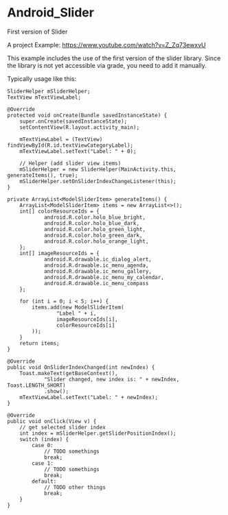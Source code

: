 # Android_Slider
First version of Slider

A project Example: https://www.youtube.com/watch?v=Z_Zq73ewxvU

This example includes the use of the first version of the slider library. Since the library is not yet accessible via grade, you need to add it manually.


Typically usage like this:


  
    SliderHelper mSliderHelper;
    TextView mTextViewLabel;

    @Override
    protected void onCreate(Bundle savedInstanceState) {
        super.onCreate(savedInstanceState);
        setContentView(R.layout.activity_main);

        mTextViewLabel = (TextView) findViewById(R.id.textViewCategoryLabel);
        mTextViewLabel.setText("Label: " + 0);

        // Helper (add slider view items)
        mSliderHelper = new SliderHelper(MainActivity.this, generateItems(), true);
        mSliderHelper.setOnSliderIndexChangeListener(this);
    }

    private ArrayList<ModelSliderItem> generateItems() {
        ArrayList<ModelSliderItem> items = new ArrayList<>();
        int[] colorResourceIds = {
                android.R.color.holo_blue_bright,
                android.R.color.holo_blue_dark,
                android.R.color.holo_green_light,
                android.R.color.holo_green_dark,
                android.R.color.holo_orange_light,
        };
        int[] imageResourceIds = {
                android.R.drawable.ic_dialog_alert,
                android.R.drawable.ic_menu_agenda,
                android.R.drawable.ic_menu_gallery,
                android.R.drawable.ic_menu_my_calendar,
                android.R.drawable.ic_menu_compass
        };

        for (int i = 0; i < 5; i++) {
            items.add(new ModelSliderItem(
                    "Label " + i,
                    imageResourceIds[i],
                    colorResourceIds[i]
            ));
        }
        return items;
    }

    @Override
    public void OnSliderIndexChanged(int newIndex) {
        Toast.makeText(getBaseContext(),
                "Slider changed, new index is: " + newIndex, Toast.LENGTH_SHORT)
                .show();
        mTextViewLabel.setText("Label: " + newIndex);
    }

    @Override
    public void onClick(View v) {
        // get selected slider index
        int index = mSliderHelper.getSliderPositionIndex();
        switch (index) {
            case 0:
                // TODO somethings
                break;
            case 1:
                // TODO somethings
                break;
            default:
                // TODO other things
                break;
        }
    }
